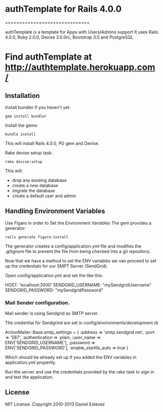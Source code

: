 # authTemplate for Rails 4.0.0
==============================

authTemplate is a template for Apps with Users/Admins support
It uses Rails 4.0.0, Ruby 2.0.0, Devise 3.0.0rc, Bootstrap 3.0 and PostgreSQL

# Find authTemplate at http://authtemplate.herokuapp.com/

## Installation

Install bundler if you haven't yet:

```
gem install bundler
```

Install the gems:

```
bundle install
```

This will install Rails 4.0.0, PG gem and Devise.

Rake devise setup task:

```
rake devise:setup
```

This will:

* drop any existing database
* create a new database
* migrate the database
* create a default user and admin

## Handling Environment Variables

Use Figaro in order to Set the Environment Variables
The gem provides a generator:

```
rails generate figaro:install
```

The generator creates a config/application.yml file and modifies the .gitignore file to prevent the file from being checked into a git repository.

Now that we have a method to set the ENV variables we van proceed to set up the credentials for our SMPT Server (SendGrid).

Open config/application.yml and set the like this:

HOST: 'localhost:3000'
SENDGRID_USERNAME: "mySendgridUsername"
SENDGRID_PASSWORD: "mySendgridPassword"

### Mail Sender configuration.

Mail sender is using Sendgrid as SMTP server.

The credential for Sendgrind are set in config/environments/development.rb

 ActionMailer::Base.smtp_settings = {
  :address        => 'smtp.sendgrid.net',
  :port           => '587',
  :authentication => :plain,
  :user_name      => ENV['SENDGRID_USERNAME'],
  :password       => ENV['SENDGRID_PASSWORD'],
  :enable_starttls_auto => true
  }

Which should be already set up if you added the ENV variables in application.yml propertly.

Run the server and use the credentials provided by the rake task to sign in and test the application.


## License

MIT License. Copyright 2010-2013 Daniel Estevez

